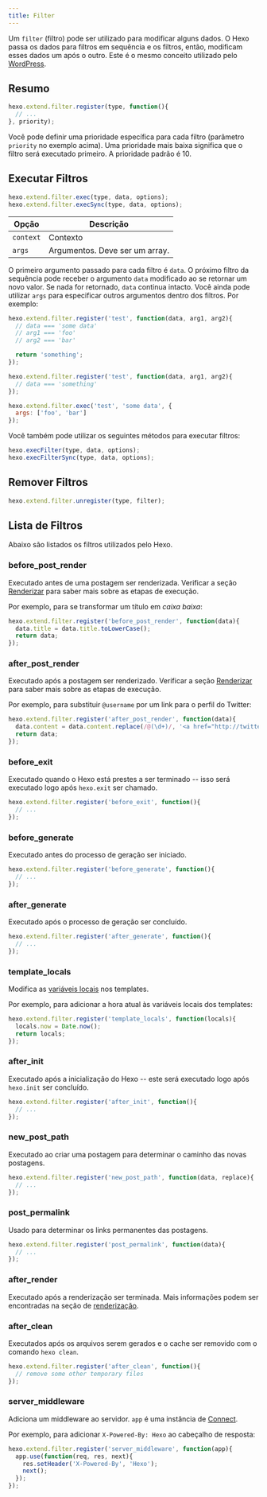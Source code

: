 ```yaml
---
title: Filter
---
```


Um `filter` (filtro) pode ser utilizado para modificar alguns dados. O Hexo passa os dados para filtros em sequência e os filtros, então, modificam esses dados um após o outro. Este é o mesmo conceito utilizado pelo [WordPress](http://codex.wordpress.org/Plugin_API#Filters).

## Resumo

``` js
hexo.extend.filter.register(type, function(){
  // ...
}, priority);
```

Você pode definir uma prioridade específica para cada filtro (parâmetro `priority` no exemplo acima). Uma prioridade mais baixa significa que o filtro será executado primeiro. A prioridade padrão é 10.

## Executar Filtros

``` js
hexo.extend.filter.exec(type, data, options);
hexo.extend.filter.execSync(type, data, options);
```

Opção | Descrição
--- | ---
`context` | Contexto
`args` | Argumentos. Deve ser um array.

O primeiro argumento passado para cada filtro é `data`. O próximo filtro da sequência pode receber o argumento `data` modificado ao se retornar um novo valor. Se nada for retornado, `data` continua intacto. Você ainda pode utilizar `args` para especificar outros argumentos dentro dos filtros. Por exemplo:

``` js
hexo.extend.filter.register('test', function(data, arg1, arg2){
  // data === 'some data'
  // arg1 === 'foo'
  // arg2 === 'bar'

  return 'something';
});

hexo.extend.filter.register('test', function(data, arg1, arg2){
  // data === 'something'
});

hexo.extend.filter.exec('test', 'some data', {
  args: ['foo', 'bar']
});
```

Você também pode utilizar os seguintes métodos para executar filtros:

``` js
hexo.execFilter(type, data, options);
hexo.execFilterSync(type, data, options);
```

## Remover Filtros

``` js
hexo.extend.filter.unregister(type, filter);
```

## Lista de Filtros

Abaixo são listados os filtros utilizados pelo Hexo.

### before_post_render

Executado antes de uma postagem ser renderizada. Verificar a seção [Renderizar](posts.html#Renderizar) para saber mais sobre as etapas de execução.

Por exemplo, para se transformar um título em _caixa baixa_:

``` js
hexo.extend.filter.register('before_post_render', function(data){
  data.title = data.title.toLowerCase();
  return data;
});
```

### after_post_render

Executado após a postagem ser renderizado. Verificar a seção [Renderizar](posts.html#Renderizar) para saber mais sobre as etapas de execução.

Por exemplo, para substituir `@username` por um link para o perfil do Twitter:

``` js
hexo.extend.filter.register('after_post_render', function(data){
  data.content = data.content.replace(/@(\d+)/, '<a href="http://twitter.com/$1">#$1</a>');
  return data;
});
```

### before_exit

Executado quando o Hexo está prestes a ser terminado -- isso será executado logo após `hexo.exit` ser chamado.

``` js
hexo.extend.filter.register('before_exit', function(){
  // ...
});
```

### before_generate

Executado antes do processo de geração ser iniciado.

``` js
hexo.extend.filter.register('before_generate', function(){
  // ...
});
```

### after_generate

Executado após o processo de geração ser concluído.

``` js
hexo.extend.filter.register('after_generate', function(){
  // ...
});
```

### template_locals

Modifica as [variáveis locais](../docs/variables.html) nos templates.

Por exemplo, para adicionar a hora atual às variáveis locais dos templates:

``` js
hexo.extend.filter.register('template_locals', function(locals){
  locals.now = Date.now();
  return locals;
});
```

### after_init

Executado após a inicialização do Hexo -- este será executado logo após `hexo.init` ser concluído.

``` js
hexo.extend.filter.register('after_init', function(){
  // ...
});
```

### new_post_path

Executado ao criar uma postagem para determinar o caminho das novas postagens.

``` js
hexo.extend.filter.register('new_post_path', function(data, replace){
  // ...
});
```

### post_permalink

Usado para determinar os links permanentes das postagens.

``` js
hexo.extend.filter.register('post_permalink', function(data){
  // ...
});
```

### after_render

Executado após a renderização ser terminada. Mais informações podem ser encontradas na seção de [renderização](rendering.html#Filtros-after-render).

### after_clean

Executados após os arquivos serem gerados e o cache ser removido com o comando `hexo clean`.

``` js
hexo.extend.filter.register('after_clean', function(){
  // remove some other temporary files
});
```

### server_middleware

Adiciona um middleware ao servidor. `app` é uma instância de [Connect].

Por exemplo, para adicionar `X-Powered-By: Hexo` ao cabeçalho de resposta:

``` js
hexo.extend.filter.register('server_middleware', function(app){
  app.use(function(req, res, next){
    res.setHeader('X-Powered-By', 'Hexo');
    next();
  });
});
```

[Connect]: https://github.com/senchalabs/connect
